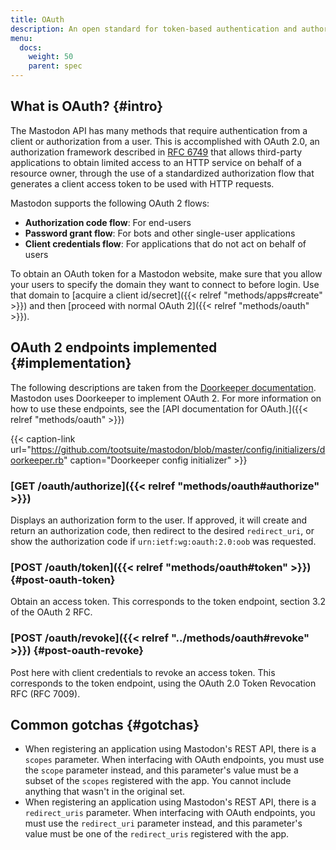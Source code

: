 ```yaml
---
title: OAuth
description: An open standard for token-based authentication and authorization on the Internet
menu:
  docs:
    weight: 50
    parent: spec
---
```


## What is OAuth? {#intro}

The Mastodon API has many methods that require authentication from a client or authorization from a user. This is accomplished with OAuth 2.0, an authorization framework described in [RFC 6749](https://tools.ietf.org/html/rfc6749) that allows third-party applications to obtain limited access to an HTTP service on behalf of a resource owner, through the use of a standardized authorization flow that generates a client access token to be used with HTTP requests.

Mastodon supports the following OAuth 2 flows:

* **Authorization code flow**: For end-users
* **Password grant flow**: For bots and other single-user applications
* **Client credentials flow**: For applications that do not act on behalf of users

To obtain an OAuth token for a Mastodon website, make sure that you allow your users to specify the domain they want to connect to before login. Use that domain to [acquire a client id/secret]({{< relref "methods/apps#create" >}}) and then [proceed with normal OAuth 2]({{< relref "methods/oauth" >}}).

## OAuth 2 endpoints implemented {#implementation}

The following descriptions are taken from the [Doorkeeper documentation](https://github.com/doorkeeper-gem/doorkeeper/wiki/API-endpoint-descriptions-and-examples). Mastodon uses Doorkeeper to implement OAuth 2. For more information on how to use these endpoints, see the [API documentation for OAuth.]({{< relref "methods/oauth" >}})

{{< caption-link url="https://github.com/tootsuite/mastodon/blob/master/config/initializers/doorkeeper.rb" caption="Doorkeeper config initializer" >}}

### [GET /oauth/authorize]({{< relref "methods/oauth#authorize" >}})

Displays an authorization form to the user. If approved, it will create and return an authorization code, then redirect to the desired `redirect_uri`, or show the authorization code if `urn:ietf:wg:oauth:2.0:oob` was requested.

### [POST /oauth/token]({{< relref "methods/oauth#token" >}}) {#post-oauth-token}

Obtain an access token. This corresponds to the token endpoint, section 3.2 of the OAuth 2 RFC.

### [POST /oauth/revoke]({{< relref "../methods/oauth#revoke" >}}) {#post-oauth-revoke}

Post here with client credentials to revoke an access token. This corresponds to the token endpoint, using the OAuth 2.0 Token Revocation RFC \(RFC 7009\).

## Common gotchas {#gotchas}

* When registering an application using Mastodon's REST API, there is a `scopes` parameter. When interfacing with OAuth endpoints, you must use the `scope` parameter instead, and this parameter's value must be a subset of the `scopes` registered with the app. You cannot include anything that wasn't in the original set.
* When registering an application using Mastodon's REST API, there is a `redirect_uris` parameter. When interfacing with OAuth endpoints, you must use the `redirect_uri` parameter instead, and this parameter's value must be one of the `redirect_uris` registered with the app.

